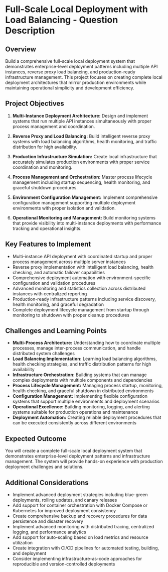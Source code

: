 # Full-Scale Local Deployment with Load Balancing - Question Description

## Overview

Build a comprehensive full-scale local deployment system that demonstrates enterprise-level deployment patterns including multiple API instances, reverse proxy load balancing, and production-ready infrastructure management. This project focuses on creating complete local deployment architectures that mirror production environments while maintaining operational simplicity and development efficiency.

## Project Objectives

1. **Multi-Instance Deployment Architecture:** Design and implement systems that run multiple API instances simultaneously with proper process management and coordination.

2. **Reverse Proxy and Load Balancing:** Build intelligent reverse proxy systems with load balancing algorithms, health monitoring, and traffic distribution for high availability.

3. **Production Infrastructure Simulation:** Create local infrastructure that accurately simulates production environments with proper service coordination and monitoring.

4. **Process Management and Orchestration:** Master process lifecycle management including startup sequencing, health monitoring, and graceful shutdown procedures.

5. **Environment Configuration Management:** Implement comprehensive configuration management supporting multiple deployment environments with proper isolation and validation.

6. **Operational Monitoring and Management:** Build monitoring systems that provide visibility into multi-instance deployments with performance tracking and operational insights.

## Key Features to Implement

- Multi-instance API deployment with coordinated startup and proper process management across multiple server instances
- Reverse proxy implementation with intelligent load balancing, health checking, and automatic failover capabilities
- Comprehensive deployment automation with environment-specific configuration and validation procedures
- Advanced monitoring and statistics collection across distributed instances with centralized reporting
- Production-ready infrastructure patterns including service discovery, health monitoring, and graceful degradation
- Complete deployment lifecycle management from startup through monitoring to shutdown with proper cleanup procedures

## Challenges and Learning Points

- **Multi-Process Architecture:** Understanding how to coordinate multiple processes, manage inter-process communication, and handle distributed system challenges
- **Load Balancing Implementation:** Learning load balancing algorithms, health checking strategies, and traffic distribution patterns for high availability
- **Infrastructure Orchestration:** Building systems that can manage complex deployments with multiple components and dependencies
- **Process Lifecycle Management:** Managing process startup, monitoring, health checking, and graceful shutdown in distributed environments
- **Configuration Management:** Implementing flexible configuration systems that support multiple environments and deployment scenarios
- **Operational Excellence:** Building monitoring, logging, and alerting systems suitable for production operations and maintenance
- **Deployment Automation:** Creating reliable deployment procedures that can be executed consistently across different environments

## Expected Outcome

You will create a complete full-scale local deployment system that demonstrates enterprise-level deployment patterns and infrastructure management. The system will provide hands-on experience with production deployment challenges and solutions.

## Additional Considerations

- Implement advanced deployment strategies including blue-green deployments, rolling updates, and canary releases
- Add support for container orchestration with Docker Compose or Kubernetes for improved deployment consistency
- Create comprehensive backup and recovery procedures for data persistence and disaster recovery
- Implement advanced monitoring with distributed tracing, centralized logging, and performance analytics
- Add support for auto-scaling based on load metrics and resource utilization
- Create integration with CI/CD pipelines for automated testing, building, and deployment
- Consider implementing infrastructure-as-code approaches for reproducible and version-controlled deployments